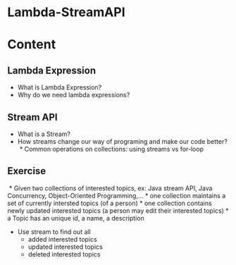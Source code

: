 # Lambda-StreamAPI

# Content
## Lambda Expression
* What is Lambda Expression?
* Why do we need lambda expressions?

## Stream API
* What is a Stream?
* How streams change our way of programing and make our code better?
  * Common operations on collections: using streams vs for-loop
  
## Exercise
  * Given two collections of interested topics, ex: Java stream API, Java Concurrency, Object-Oriented Programming,...
    * one collection maintains a set of currently intersted topics (of a person)
    * one collection contains newly updated interested topics (a person may edit their interested topics)
    * a Topic has an unique id, a name, a description

  * Use stream to find out all 
    * added interested topics
    * updated interested topics
    * deleted interested topics
   
    
